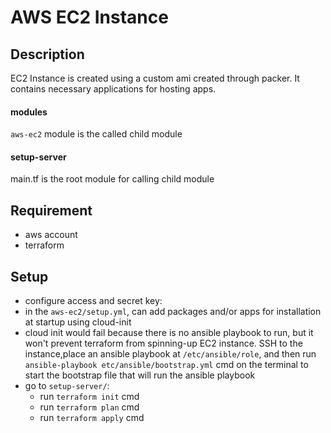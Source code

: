 # AWS EC2 Instance

## Description
EC2 Instance is created using a custom ami created through packer. It contains necessary applications for hosting apps.

#### modules
`aws-ec2` module is the called child module

#### setup-server
main.tf is the root module for calling child module

## Requirement
- aws account
- terraform

## Setup
- configure access and secret key:
- in the `aws-ec2/setup.yml`, can add packages and/or apps for installation at startup using cloud-init
- cloud init would fail because there is no ansible playbook to run, but it won't prevent terraform from spinning-up EC2 instance. SSH to the instance,place an ansible playbook at `/etc/ansible/role`, and then run `ansible-playbook etc/ansible/bootstrap.yml` cmd on the terminal to start the bootstrap file that will run the ansible playbook
- go to `setup-server/`:
    - run `terraform init` cmd
    - run `terraform plan` cmd
    - run `terraform apply` cmd